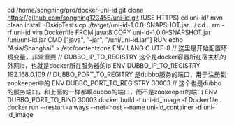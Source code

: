 cd /home/songning/pro/docker-uni-id
git clone https://github.com/songning123456/uni-id.git (USE HTTPS)
cd uni-id/
mvn clean install -DskipTests
cp ./target/uni-id-1.0.0-SNAPSHOT.jar ../
cd ..
rm -rf uni-id
vim Dockerfile
    FROM java:8
    COPY uni-id-1.0.0-SNAPSHOT.jar /uni/uni-id.jar
    CMD ["java", "-jar", "/uni/uni-id.jar"]
    RUN echo "Asia/Shanghai" > /etc/contentzone
    ENV LANG C.UTF-8
    // 这里是开始配置环境变量，非常重要
    // DUBBO_IP_TO_REGISTRY 这个是docker容器所在宿主机的外网ip，也就是docker所在服务器的ip
    ENV DUBBO_IP_TO_REGISTRY 192.168.0.109
    // DUBBO_PORT_TO_REGITRY 是dubbo服务的端口，用于注册到zookeeper中的
    ENV DUBBO_PORT_TO_REGISTRY 30003
    // 这个也是dubbo的服务端口，和上面的一样都填dubbo的端口，而不是zookeeper的端口
    ENV DUBBO_PORT_TO_BIND 30003
docker build -t uni-id_image -f Dockerfile .
docker run --restart=always --net=host --name uni-id_container -d uni-id_image